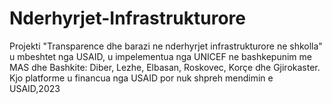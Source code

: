 # Nderhyrjet-Infrastrukturore
Projekti "Transparence dhe barazi ne nderhyrjet infrastrukturore ne shkolla" u mbeshtet nga USAID, u impelementua nga UNICEF ne bashkepunim me MAS dhe Bashkite: Diber, Lezhe, Elbasan, Roskovec, Korçe dhe Gjirokaster.  Kjo platforme u financua nga USAID por nuk shpreh mendimin e USAID,2023
